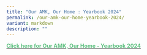 ```yaml
---
title: "Our AMK, Our Home : Yearbook 2024"
permalink: /our-amk-our-home-yearbook-2024/
variant: markdown
description: ""
---
```

<b><a href="https://go.gov.sg/yearbook-2022"><font color="#62C183">Click here for Our AMK, Our Home - Yearbook 2024</font></a></b>